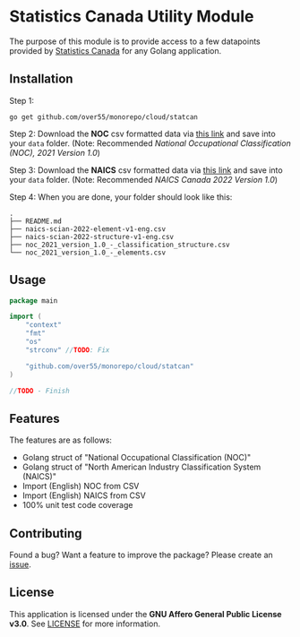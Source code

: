# Statistics Canada Utility Module

The purpose of this module is to provide access to a few datapoints provided by [Statistics Canada](www.statcan.gc.ca) for any Golang application.

## Installation

Step 1:

```
go get github.com/over55/monorepo/cloud/statcan
```

Step 2:
Download the **NOC** csv formatted data via [this link](https://www150.statcan.gc.ca/n1/en/catalogue/12-583-X) and save into your `data` folder. (Note: Recommended *National Occupational Classification (NOC), 2021 Version 1.0*)

Step 3:
Download the **NAICS** csv formatted data via [this link](https://www.statcan.gc.ca/en/concepts/industry) and save into your `data` folder. (Note: Recommended *NAICS Canada 2022 Version 1.0*)

Step 4:
When you are done, your folder should look like this:

```
.
├── README.md
├── naics-scian-2022-element-v1-eng.csv
├── naics-scian-2022-structure-v1-eng.csv
├── noc_2021_version_1.0_-_classification_structure.csv
└── noc_2021_version_1.0_-_elements.csv
```

## Usage

```go
package main

import (
	"context"
	"fmt"
	"os"
	"strconv" //TODO: Fix

	"github.com/over55/monorepo/cloud/statcan"
)

//TODO - Finish
```

## Features
The features are as follows:

* Golang struct of "National Occupational Classification (NOC)"
* Golang struct of "North American Industry Classification System (NAICS)"
* Import (English) NOC from CSV
* Import (English) NAICS from CSV
* 100% unit test code coverage

## Contributing

Found a bug? Want a feature to improve the package? Please create an [issue](https://github.com/over55/workery/monorepo).

## License
This application is licensed under the **GNU Affero General Public License v3.0**. See [LICENSE](LICENSE) for more information.
